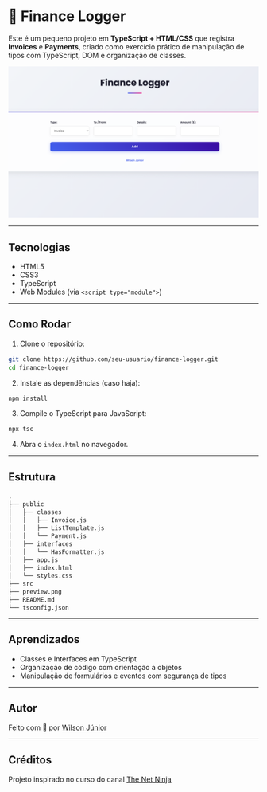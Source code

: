 # 📒 Finance Logger

Este é um pequeno projeto em **TypeScript + HTML/CSS** que registra **Invoices** e **Payments**, criado como exercício prático de manipulação de tipos com TypeScript, DOM e organização de classes.

![Finance Logger Preview](preview.png)

---

## Tecnologias

- HTML5
- CSS3
- TypeScript
- Web Modules (via `<script type="module">`)

---

## Como Rodar

1. Clone o repositório:

```bash
git clone https://github.com/seu-usuario/finance-logger.git
cd finance-logger
```

2. Instale as dependências (caso haja):

```bash
npm install
```

3. Compile o TypeScript para JavaScript:

```bash
npx tsc
```

4. Abra o `index.html` no navegador.

---

## Estrutura

```
.
├── public
│   ├── classes
│   │   ├── Invoice.js
│   │   ├── ListTemplate.js
│   │   └── Payment.js
│   ├── interfaces
│   │   └── HasFormatter.js
│   ├── app.js
│   ├── index.html
│   └── styles.css
├── src
├── preview.png
├── README.md
└── tsconfig.json
```

---

## Aprendizados

- Classes e Interfaces em TypeScript
- Organização de código com orientação a objetos
- Manipulação de formulários e eventos com segurança de tipos

---

## Autor

Feito com 💜 por [Wilson Júnior](https://www.linkedin.com/in/wilson-j%C3%BAnior-6956052a8/)

---

## Créditos

Projeto inspirado no curso do canal [The Net Ninja](https://www.thenetninja.co.uk)
